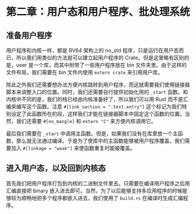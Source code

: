 # 第二章：用户态和用户程序、批处理系统

## 准备用户程序

用户程序和内核一样，都是 RV64 架构上的 no_std 程序，只是运行在用户态而已，所以我们用类似的方法就可以建立起用户程序的 Crate。但是这里略有区别的是，user 是一个库，而其中附带了一些用户程序放在 bin 文件夹里。由于这样的文件布局，我们需要在 bin 文件内使用 `extern crate` 来引用用户库。

除此之外我们还需要想办法方便内核跳转到用户程序，而这就需要我们使用链接器脚本来调整入口的位置。同时，我们还需要自行提供初始化用的 `_start` 函数。和内核中不同的是，我们的栈已经由内核准备好了，所以我们可以用 Rust 而不是汇编来编写这个函数。注意 `#[link_section = ".text.entry"]` 这个标记为我们特别设定了此函数所在的段，这样我们才能在链接器脚本中固定这个函数的位置。当然，我们还需要  `#[no_mangle]` 和 `extern "C"` 来方便内核调用它。

最后我们需要在 `_start` 中调用主函数。但是，如果我们没有在库里放一个主函数，那么就无法通过编译。于是为了使库中的主函数能够被用户程序覆盖，我们需要加入 `#[linkage = "weak"]` 来使函数重复时能被覆盖。

## 进入用户态，以及回到内核态

首先我们把用户程序打包到内核的二进制文件里去。只需要在编译用户程序之后用汇编直接把 binary 嵌入进去即可。当然，为了以后能够支持多应用程序的时候能够较为顺畅地把多个程序都嵌入进去，我们使用了 `build.rs` 在编译时生成汇编程序。